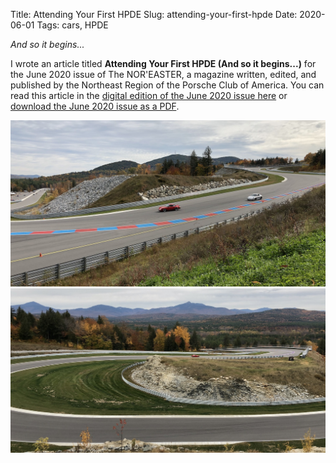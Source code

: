 Title: Attending Your First HPDE
Slug: attending-your-first-hpde
Date: 2020-06-01
Tags: cars, HPDE

*And so it begins...*

I wrote an article titled **Attending Your First HPDE (And so it begins...)** for the June 2020 issue of The NOR'EASTER, a magazine written, edited, and published by the Northeast Region of the Porsche Club of America. You can read this article in the [digital edition of the June 2020 issue here](https://porschenet.com/the-online-noreaster/) or [download the June 2020 issue as a PDF](https://porschenet.com/noreaster/2006/pca-ner-noreaster-2006.pdf).

<img src="/images/hpde1.jpg" class="img-thumbnail" alt="HPDE 1">
<img src="/images/hpde2.jpg" class="img-thumbnail" alt="HPDE 2">
